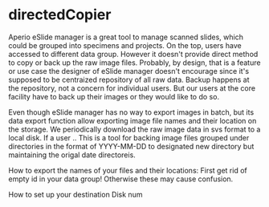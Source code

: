 # directedCopier 

Aperio eSlide manager is a great tool to manage scanned slides, which could be grouped into specimens and projects. On the top, users have accessed to different data group. However it doesn't provide direct method to copy or back up the raw image files. Probably, by design, that is a feature or use case the designer of eSlide manager doesn't encourage since it's supposed to be centraized repository of all raw data. Backup happens at the repository, not a concern for individual users. But our users at the core facility have to back up their images or they would like to do so. 

Even though eSlide manager has no way to export images in batch, but its data export function allow exporting image file names and their location on the storage. We periodically download the raw image data in svs format to a local disk. If a user .. This is a tool for backing image files grouped under directories in the format
 of YYYY-MM-DD to designated new directory but maintaining the origal date directoreis. 
 
 
 How to export the names of your files and their locations: 
 First get rid of empty id in your data group! Otherwise these may cause confusion. 
 
 
 How to set up your destination
 Disk num

